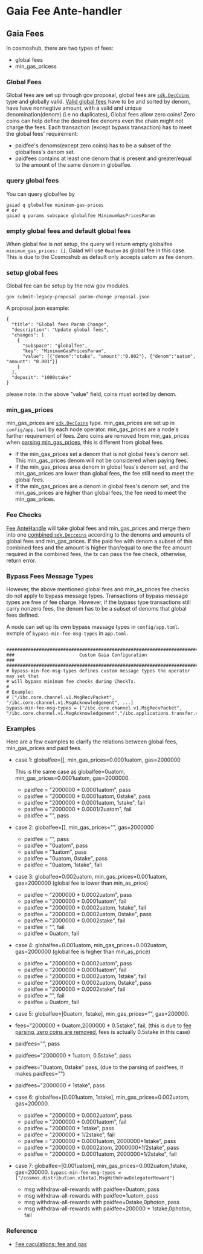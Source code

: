 # Gaia Fee Ante-handler

## Gaia Fees

In cosmoshub, there are two types of fees:
- global fees
- min_gas_pricess
  
### Global Fees
Global fees are set up through gov proposal,  global fees are [`sdk.DecCoins`](https://github.com/cosmos/cosmos-sdk/blob/a1777a87b65fad74732cfe1a4c27683dcffffbfe/types/dec_coin.go#L158) type and globally valid. [Valid global fees](https://github.com/cosmos/gaia/blob/82c4353ab1b04cf656a8c95d226c30c7845f157b/x/globalfee/types/params.go#L54-L99) have to be and sorted by denom, have have nonnegtive amount, with a valid and unique denomination(denom) (i.e no duplicates), Global fees allow zero coins! Zero coins can help define the desired fee denoms even the chain might not charge the fees. Each transaction (except bypass transaction) has to meet the global fees' requirement:
 - paidfee's denoms(except zero coins) has to be a subset of the globalfees's denom set.
- paidfees contains at least one denom that is present and greater/equal to the amount of the same denom in globalfee.

### query global fees
You can query globalfee by 
```shell
gaiad q globalfee minimum-gas-prices
# or
gaiad q params subspace globalfee MinimumGasPricesParam
```
### empty global fees  and default global fees
When global fee is not setup, the query will return empty globalfee `minimum_gas_prices: []`. Gaiad will use `0uatom` as global fee in this case. This is due to the Cosmoshub as default only accepts uatom as fee denom.

### setup global fees
Global fee can be setup by the new gov modules.
```shell
gov submit-legacy-proposal param-change proposal.json
````
A proposal.json  example:
```
{
  "title": "Global fees Param Change",
  "description": "Update global fees",
  "changes": [
    {
      "subspace": "globalfee",
      "key": "MinimumGasPricesParam",
      "value": [{"denom":"stake", "amount":"0.002"}, {"denom":"uatom", "amount": "0.001"}]
    }
  ],
  "deposit": "1000stake"
}
```
please note: in the above "value" field, coins must sorted by denom.

### min_gas_prices
min_gas_prices are [`sdk.DecCoins`](https://github.com/cosmos/cosmos-sdk/blob/a1777a87b65fad74732cfe1a4c27683dcffffbfe/types/dec_coin.go#L158) type. min_gas_prices are set up in `config/app.toml` by each node operator. min_gas_prices are a node's further requirement of fees. Zero coins are removed from min_gas_prices when [parsing min_gas_prices](https://github.com/cosmos/cosmos-sdk/blob/3a097012b59413641ac92f18f226c5d6b674ae42/baseapp/options.go#L27), this is different from global fees.
- If the min_gas_prices set a denom that is not global fees's denom set. This min_gas_prices denom will not be considered when paying fees.
- If the min_gas_prices area denom in global fees's denom set, and the  min_gas_prices are lower than global fees, the fee still need to meet the global fees.
- If the min_gas_prices are a denom in global fees's denom set, and the  min_gas_prices are higher than global fees, the fee need to meet the min_gas_prices.

### Fee Checks
[Fee AnteHandle](https://github.com/cosmos/gaia/blob/yaru/fix-all-fees/ante/fee.go) will take global fees and min_gas_prices and merge them into one [combined `sdk.Deccoins`](https://github.com/cosmos/gaia/blob/f2be720353a969b6362feff369218eb9056a60b9/ante/fee.go#L79) according to the denoms and amounts of global fees and min_gas_prices. If the paid fee with denom a subset of this combined fees and the amount is higher than/equal to one the fee amount required in the combined fees, the tx can pass the fee check, otherwise, return error.

### Bypass Fees Message Types
However, the above mentioned global fees and min_as_prices fee checks do not apply to bypass message types. Transactions of  bypass message types are free of fee charge. However, if the bypass type transactions still carry nonzero fees, the denom has to be a subset of denoms that global fees defined.

A node can set up its own bypass massage types in `config/app.toml`.
exmple of `bypass-min-fee-msg-types` in `app.toml`.
```shell

###############################################################################
###                        Custom Gaia Configuration                        ###
###############################################################################
# bypass-min-fee-msg-types defines custom message types the operator may set that
# will bypass minimum fee checks during CheckTx.
#
# Example:
# ["/ibc.core.channel.v1.MsgRecvPacket", "/ibc.core.channel.v1.MsgAcknowledgement", ...]
bypass-min-fee-msg-types = ["/ibc.core.channel.v1.MsgRecvPacket", "/ibc.core.channel.v1.MsgAcknowledgement","/ibc.applications.transfer.v1.MsgTransfer"]
```

[comment]: <> (**Please note:**)

[comment]: <> (Even each node can setup its own `min_gas_prices` and `bypass-min-fee-msg-types`, when the transactions entering validators' mempools, the transactions carried fees have to satisfy validators' `min_gas_prices` and `bypass-min-fee-msg-types`'s requirement in order for the validators to process the transactons.)

### Examples
Here are a few examples to clarify the relations between global fees, min_gas_prices and paid fees.
- case 1: globalfee=[], min_gas_prices=0.0001uatom, gas=2000000

  This is the same case as globalfee=0uatom, min_gas_prices=0.0001uatom, gas=2000000.
  - paidfee = "2000000 * 0.0001uatom", pass
  - paidfee = "2000000 * 0.0001uatom, 0stake", pass
  - paidfee = "2000000 * 0.0001uatom, 1stake", fail 
  - paidfee = "2000000 * 0.0001/2uatom", fail
  - paidfee = "", pass

- case 2: globalfee=[], min_gas_prices="", gas=2000000
  - paidfee = "", pass
  - paidfee = "0uatom", pass
  - paidfee = "1uatom", pass
  - paidfee = "0uatom, 0stake", pass
  - paidfee = "0uatom, 1stake", fail
  
- case 3: globalfee=0.002uatom, min_gas_prices=0.001uatom, gas=2000000 (global fee is lower than min_as_price)
  - paidfee = "2000000 * 0.0002uatom", pass
  - paidfee = "2000000 * 0.0001uatom", fail
  - paidfee = "2000000 * 0.0002uatom, 1stake", fail
  - paidfee = "2000000 * 0.0002uatom, 0stake", pass
  - paidfee = "2000000 * 0.0002stake", fail
  - paidfee = "", fail
  - paidfee = 0uatom, fail
  
- case 4:  globalfee=0.001uatom, min_gas_prices=0.002uatom, gas=2000000 (global fee is higher than min_as_price)
  - paidfee = "2000000 * 0.0002uatom", pass
  - paidfee = "2000000 * 0.0001uatom", fail
  - paidfee = "2000000 * 0.0002uatom, 1stake", fail
  - paidfee = "2000000 * 0.0002uatom, 0stake", pass
  - paidfee = "2000000 * 0.0002stake", fail
  - paidfee = "", fail
  - paidfee = 0uatom, fail
  
- case 5: globalfee=[0uatom, 1stake], min_gas_prices="", gas=200000.
 - fees="2000000 * 0uatom,2000000 * 0.5stake", fail, (this is due to [fee parsing, zero coins are removed](https://github.com/cosmos/cosmos-sdk/blob/e716e4103e934344aa7be6dc9b5c453bdec5f225/client/tx/factory.go#L144), fees is actually 0.5stake in this case)
 - paidfees="", pass
 - paidfees="2000000 * 1uatom, 0.5stake", pass
 - paidfees="0uatom, 0stake" pass, (due to the parsing of paidfees, it makes paidfees="")
 - paidfees="2000000 * 1stake", pass

- case 6: globalfee=[0.001uatom, 1stake], min_gas_prices=0.002uatom, gas=200000.
  - paidfee = "2000000 * 0.0002uatom", pass
  - paidfee = "2000000 * 0.0001uatom", fail
  - paidfee = "2000000 * 1stake", pass
  - paidfee = "2000000 * 1/2stake", fail
  - paidfee = "2000000 * 0.0001uatom, 2000000*1stake", pass
  - paidfee = "2000000 * 0.0002atom, 2000000*1/2stake", pass
  - paidfee = "2000000 * 0.0001uatom, 2000000*1/2stake", fail
  
- case 7:  globalfee=[0.001uatom], min_gas_prices=0.002uatom,1stake, gas=200000.
  `bypass-min-fee-msg-types = ["/cosmos.distribution.v1beta1.MsgWithdrawDelegatorReward"]`
   - msg withdraw-all-rewards with paidfee=0uatom, pass
  - msg withdraw-all-rewards with paidfee=1uatom, pass
  - msg withdraw-all-rewards with paidfee=0stake,0photon, pass
  - msg withdraw-all-rewards with paidfee=200000 * 1stake,0photon, fail

### Reference
- [Fee caculations: fee and gas](https://docs.cosmos.network/main/basics/gas-fees.html)
